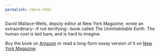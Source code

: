 ```yaml
---
permalink: /more.html
---
```


David Wallace-Wells, deputy editor at New York Magazine, wrote an extraordinary--if not terrifying--book called *The Uninhabitable Earth*. The human cost is laid bare, and is hard to imagine.

Buy the book on [Amazon](https://www.amazon.com/Uninhabitable-Earth-Life-After-Warming/dp/0525576703) or read a long-form essay version of it on [New York Magazine](http://nymag.com/intelligencer/2017/07/climate-change-earth-too-hot-for-humans.html).
